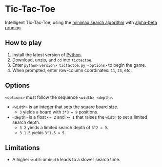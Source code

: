 # Tic-Tac-Toe
Intelligent Tic-Tac-Toe, using the [minimax search algorithm](https://en.wikipedia.org/wiki/Minimax) with [alpha-beta pruning](https://en.wikipedia.org/wiki/Alpha%E2%80%93beta_pruning).

## How to play
1. Install the latest version of [Python](https://www.python.org/downloads/).
2. Download, unzip, and `cd` into `tictactoe`.
3. Enter `python<version> tictactoe.py <options>` to begin the game.
4. When prompted, enter row-column coordinates: `11`, `23`, etc.
  
## Options
`<options>` must follow the sequence `<width> <depth>`.
- `<width>` is an integer that sets the square board size.
  - `3` yields a board with `3*3 = 9` positions.
- `<depth>` is a float `<= 2` and `>= 1` that raises the `width` to set a limited search depth.
  - `3 2` yields a limited search depth of `3^2 = 9`.
  - `3 1.5` yields `3^1.5 ≈ 5`.
  
## Limitations
- A higher `width` or `depth` leads to a slower search time.
